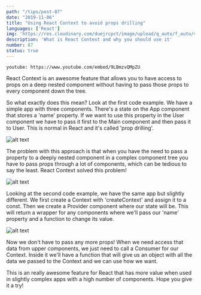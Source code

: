 ```yaml
---
path: "/tips/post-87"
date: "2019-11-06"
title: "Using React Context to avoid props drilling"
languages: ['React']
img: 'https://res.cloudinary.com/duejrcpct/image/upload/q_auto/f_auto/v1587073461/tips/87-1_l9t7pz.png'
description: 'What is React Context and why you should use it'
number: 87
status: true
---
```


`youtube: https://www.youtube.com/embed/9LBmzvQMpZU`

React Context is an awesome feature that allows you to have access to props on a deep nested component without having to pass those props to every component down the tree.

So what exactly does this mean? Look at the first code example. We have a simple app with three components. There's a state on the App component that stores a 'name' property. If we want to use this property in the User component we have to pass it first to the Main component and then pass it to User. This is normal in React and it's called 'prop drilling'.

![alt text](https://res.cloudinary.com/duejrcpct/image/upload/q_auto/f_auto/v1587073562/tips/87-3_ujru2b.png "React Context")

The problem with this approach is that when you have the need to pass a property to a deeply nested component in a complex component tree you have to pass props through a lot of components, which can be tedious to say the least. React Context solved this problem!


![alt text](https://res.cloudinary.com/duejrcpct/image/upload/q_auto/f_auto/v1587073563/tips/87-4_g3q6o9.png "React Context")

Looking at the second code example, we have the same app but slightly different. We first create a Context with 'createContext' and assign it to a const. Then we create a Provider component where our state will be. This will return a wrapper for any components where we'll pass our 'name' property and a function to change its value.

![alt text](https://res.cloudinary.com/duejrcpct/image/upload/q_auto/f_auto/v1587073563/tips/87-5_bua4v2.png "React Context")

Now we don't have to pass any more props! When we need access that data from upper components, we just need to call a Consumer for our Context. Inside it we'll have a function that will give us an object with all the data we passed to the Context and we can use how we want.

This is an really awesome feature for React that has more value when used in slightly complex apps with a high number of components. Hope you give it a try! 